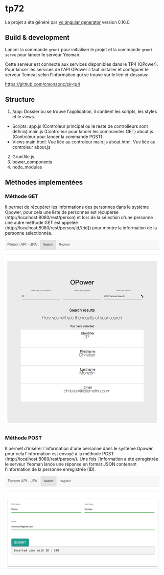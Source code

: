 # tp72

Le projet a été généré par [yo angular generator](https://github.com/yeoman/generator-angular)
version 0.16.0.

## Build & development

Lancer la commande `grunt` pour initialiser le projet et la commande `grunt serve` pour lancer le serveur Yeoman.

Cette serveur est connecté aux services disponibles dans le TP4 (OPower). Pour lancer les services de l'API OPower il faut installer et configurer le serveur Tomcat selon l'information qui se trouve sur le lien ci-dessous:

https://github.com/cmonzonc/sir-tp4

## Structure 
1. /app: Dossier ou se trouve l'application, il contient les scripts, les styles et le views.
- Scripts: 
app.js (Controleur principal ou le reste de controlleurs sont definis)
main.js (Controleur pour lancer les commandes GET)
about.js (Controleur pour lancer la commande POST)
- Views
main.html: Vue liée au controleur main.js
about.html: Vue liée au controleur about.js
2. Gruntfile.js
3. bower_components
4. node_modules

## Mèthodes implementées

### Méthode GET
Il permet de récupérer les informations des personnes dans le système Opower, pour cela une liste de personnes est récupérée (http://localhost:8080/rest/person) et lors de la sélection d'une personne une autre méthode GET est appelée (http://localhost:8080/rest/person/id/{:id}) pour montre la information de la personne selectionnée. 

![model3](https://github.com/cmonzonc/sir-tp7/blob/master/resources/get.png?raw=true)

### Méthode POST
Il permet d'insérer l'information d'une personne dans le système Opower, pour cela l'information est envoyé à la méthode POST (http://localhost:8080/rest/person/). Une fois l'information a été enregistrée le serveur Yeoman lance une réponse en format JSON contenant l'information de la personne enregistrée (ID).

![model3](https://github.com/cmonzonc/sir-tp7/blob/master/resources/post.png?raw=true)
